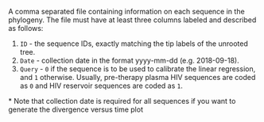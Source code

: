 A comma separated file containing information on each sequence in the phylogeny. The file must have at least three columns labeled and described as follows:

1. `ID` - the sequence IDs, exactly matching the tip labels of the unrooted tree.
2. `Date` - collection date in the format yyyy-mm-dd (e.g. 2018-09-18).
3. `Query` - `0` if the sequence is to be used to calibrate the linear regression, and `1` otherwise. Usually, pre-therapy plasma HIV sequences are coded as `0` and HIV reservoir sequences are coded as `1`.

\* Note that collection date is required for all sequences if you want to generate the divergence versus time plot
